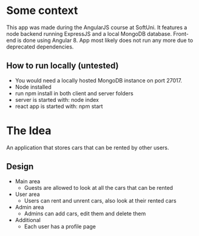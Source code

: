 # Some context
This app was made during the AngularJS course at SoftUni. It features a node backend running ExpressJS and a local MongoDB database. Front-end is done using Angular 8. App most likely does not run any more due to deprecated dependencies.

## How to run locally (untested)
- You would need a locally hosted MongoDB instance on port 27017.
- Node installed
- run npm install in both client and server folders
- server is started with: node index
- react app is started with: npm start

# The Idea
An application that stores cars that can be rented by other users.

## Design
* Main area
	* Guests are allowed to look at all the cars that can be rented
* User area
	* Users can rent and unrent cars, also look at their rented cars
* Admin area
	* Admins can add cars, edit them and delete them
* Additional
	* Each user has a profile page  
